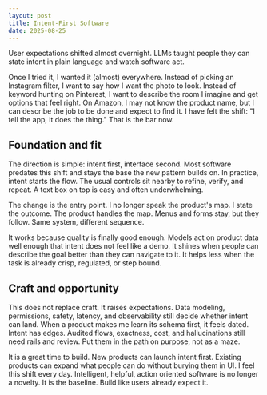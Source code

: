 ```yaml
---
layout: post
title: Intent-First Software
date: 2025-08-25
---
```


User expectations shifted almost overnight. LLMs taught people they can state intent in plain language and watch software act.

Once I tried it, I wanted it (almost) everywhere. Instead of picking an Instagram filter, I want to say how I want the photo to look. Instead of keyword hunting on Pinterest, I want to describe the room I imagine and get options that feel right. On Amazon, I may not know the product name, but I can describe the job to be done and expect to find it. I have felt the shift: "I tell the app, it does the thing." That is the bar now.

## Foundation and fit

The direction is simple: intent first, interface second. Most software predates this shift and stays the base the new pattern builds on. In practice, intent starts the flow. The usual controls sit nearby to refine, verify, and repeat. A text box on top is easy and often underwhelming.

The change is the entry point. I no longer speak the product's map. I state the outcome. The product handles the map. Menus and forms stay, but they follow. Same system, different sequence.

It works because quality is finally good enough. Models act on product data well enough that intent does not feel like a demo. It shines when people can describe the goal better than they can navigate to it. It helps less when the task is already crisp, regulated, or step bound.

## Craft and opportunity

This does not replace craft. It raises expectations. Data modeling, permissions, safety, latency, and observability still decide whether intent can land. When a product makes me learn its schema first, it feels dated. Intent has edges. Audited flows, exactness, cost, and hallucinations still need rails and review. Put them in the path on purpose, not as a maze.

It is a great time to build. New products can launch intent first. Existing products can expand what people can do without burying them in UI. I feel this shift every day. Intelligent, helpful, action oriented software is no longer a novelty. It is the baseline. Build like users already expect it.
